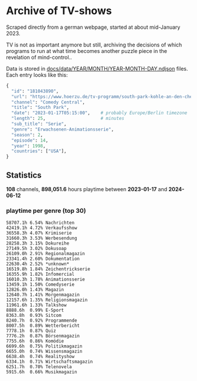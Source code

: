 # Archive of TV-shows

Scraped directly from a german webpage, started at about mid-January 2023.

TV is not as important anymore but still, archiving the decisions of which programs to run at what time
becomes another puzzle piece in the revelation of mind-control.. 

Data is stored in [docs/data/YEAR/MONTH/YEAR-MONTH-DAY.ndjson](docs/data/) files. 
Each entry looks like this:

```python
{
  "id": "181043890", 
  "url": "https://www.hoerzu.de/tv-programm/south-park-kohle-an-den-chefkoch/bid_181043890/", 
  "channel": "Comedy Central", 
  "title": "South Park", 
  "date": "2023-01-17T05:15:00",    # probably Europe/Berlin timezone 
  "length": 25,                     # minutes 
  "sub_title": "Serie", 
  "genre": "Erwachsenen-Animationsserie", 
  "season": 2, 
  "episode": 14, 
  "year": 1998, 
  "countries": ["USA"],
}
```

## Statistics

**108** channels, **898,051.6** hours playtime between **2023-01-17** and **2024-06-12**


### playtime per genre (top 30)

    58707.1h 6.54% Nachrichten
    42419.1h 4.72% Verkaufsshow
    36558.3h 4.07% Krimiserie
    31660.3h 3.53% Werbesendung
    28258.3h 3.15% Dokureihe
    27149.5h 3.02% Dokusoap
    26109.0h 2.91% Regionalmagazin
    23341.4h 2.60% Dokumentation
    22630.4h 2.52% *unknown*
    16519.8h 1.84% Zeichentrickserie
    16355.9h 1.82% Infomercial
    16010.3h 1.78% Animationsserie
    13459.1h 1.50% Comedyserie
    12826.0h 1.43% Magazin
    12640.7h 1.41% Morgenmagazin
    12157.6h 1.35% Religionsmagazin
    11961.6h 1.33% Talkshow
    8888.6h  0.99% E-Sport
    8363.8h  0.93% Sitcom
    8240.7h  0.92% Programmende
    8007.5h  0.89% Wetterbericht
    7778.1h  0.87% Quiz
    7776.2h  0.87% Börsenmagazin
    7755.6h  0.86% Komödie
    6699.6h  0.75% Politikmagazin
    6655.0h  0.74% Wissensmagazin
    6638.4h  0.74% Realityshow
    6334.1h  0.71% Wirtschaftsmagazin
    6251.7h  0.70% Telenovela
    5915.6h  0.66% Musikmagazin
